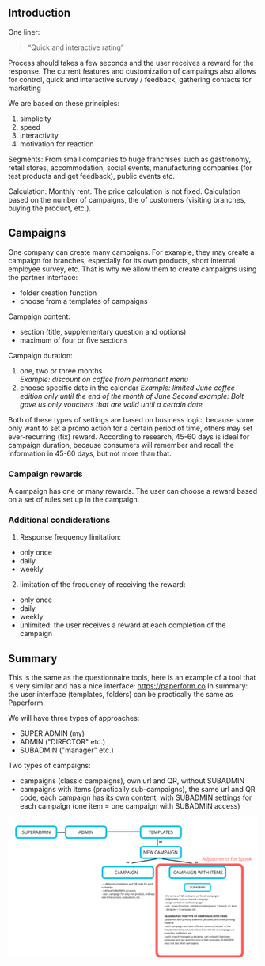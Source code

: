 ## Introduction
One liner:
> “Quick and interactive rating”

Process should takes a few seconds and the user receives a reward for the response.
The current features and customization of campaings also allows for control, quick and interactive survey / feedback, gathering contacts for marketing

We are based on these principles:
1) simplicity
2) speed
3) interactivity
4) motivation for reaction

Segments:
From small companies to huge franchises such as gastronomy, retail stores, accommodation, social events, manufacturing companies (for test products and get feedback), public events etc.

Calculation:
Monthly rent. The price calculation is not fixed. Calculation based on the number of campaigns, the
of customers (visiting branches, buying the product, etc.).

## Campaigns
One company can create many campaigns. For example, they may create a campaign for branches, especially for its own products, short internal employee survey, etc. That is why we allow them to create campaigns using the partner interface:
- folder creation function
- choose from a templates of campaigns

Campaign content:
- section (title, supplementary question and options)
- maximum of four or five sections

Campaign duration:
1) one, two or three months  
   _Example: discount on coffee from permanent menu_
2) choose specific date in the calendar
   _Example: limited June coffee edition only until the end of the month of June_
   _Second example: Bolt gave us only vouchers that are valid until a certain date_

Both of these types of settings are based on business logic, because some only want to set a promo action for a certain period of time, others may set ever-recurring (fix) reward. According to research, 45-60 days is ideal for campaign duration, because consumers will remember and recall the information in 45-60 days, but not more than that.

### Campaign rewards
A campaign has one or many rewards. The user can choose a reward based on a set of rules set up in the campaign.

### Additional condiderations
1) Response frequency limitation:
- only once
- daily
- weekly
2) limitation of the frequency of receiving the reward:
- only once
- daily
- weekly
- unlimited: the user receives a reward at each completion of the campaign

## Summary

This is the same as the questionnaire tools, here is an example of a tool that is very similar and has a nice interface: https://paperform.co
In summary: the user interface (templates, folders) can be practically the same as Paperform.

We will have three types of approaches:
- SUPER ADMIN (my) 
- ADMIN ("DIRECTOR" etc.) 
- SUBADMIN ("manager" etc.)

Two types of campaigns:
- campaigns (classic campaigns), own url and QR, without SUBADMIN
- campaigns with items (practically sub-campaigns), the same url and QR code, each campaign has its own content, with SUBADMIN settings for each campaign (one item = one campaign with SUBADMIN access)

![Structure](./docs/structure.png)